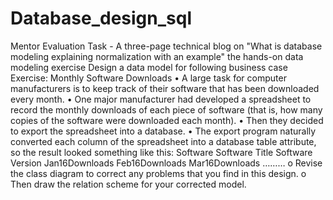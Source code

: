 # Database_design_sql


Mentor Evaluation Task -
A three-page technical blog on "What is database modeling explaining normalization with an example"
the hands-on data modeling exercise
Design a data model for following business case
Exercise: Monthly Software Downloads 
• A large task for computer manufacturers is to keep track of their software that has been downloaded every month. 
• One major manufacturer had developed a spreadsheet to record the monthly downloads of each piece of software (that is, how many copies of the software were downloaded each month). 
• Then they decided to export the spreadsheet into a database. 
• The export program naturally converted each column of the spreadsheet into a database table attribute, so the result looked something like this: 
Software 
Software Title 
Software Version 
Jan16Downloads 
Feb16Downloads 
Mar16Downloads 
………
o Revise the class diagram to correct any problems that you find in this design. 
o Then draw the relation scheme for your corrected model.
